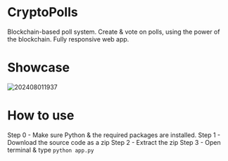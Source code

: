 # CryptoPolls
Blockchain-based poll system. Create & vote on polls, using the power of the blockchain. Fully responsive web app.

# Showcase
![202408011937](https://github.com/user-attachments/assets/742b7789-e823-4932-84cc-a37ba09cce5b)

# How to use
Step 0 - Make sure Python & the required packages are installed.
Step 1 - Download the source code as a zip
Step 2 - Extract the zip 
Step 3 - Open terminal & type `python app.py`
